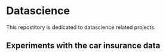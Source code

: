 # Datascience
This repostitory is dedicated to datascience related projects.

## Experiments with the car insurance data

